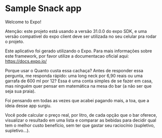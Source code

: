 # Sample Snack app

Welcome to Expo!

Atenção: este projeto está usando a versão 31.0.0 do expo SDK, e uma versão compatível do expo client deve ser utilizada no seu celular pra rodar o projeto.

Este aplicativo foi gerado utilizando o Expo. Para mais informações sobre este framework, por favor utilize a documentacao oficial aqui: https://docs.expo.io/

Porque usar o Quanto custa essa cachaça? Antes de responder essa pergunta, me responda rápido: uma long neck por 6,90 reais ou uma garrafa de 600 ml por 12? Essa é uma conta simples de se fazer em casa, mas ninguém quer pensar em matemática na mesa do bar (a não ser que seja sua praia). 

Foi pensando em todas as vezes que acabei pagando mais, a toa, que a ideia desse app surgiu. 

Você pode calcular o preço real, por litro, de cada opção que o bar oferece, visualizar o resultado em uma lista e comparar as bebidas para decidir qual tem o melhor custo benefício, sem ter que gastar seu raciocínio (supletivo, supletivo...). 
